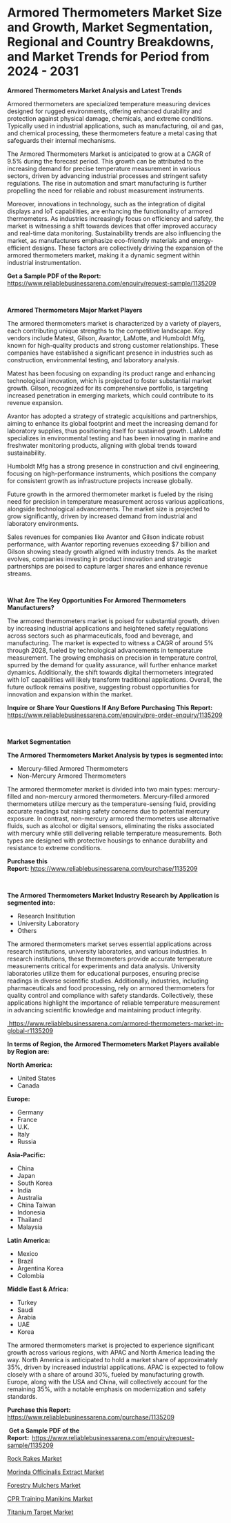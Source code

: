 <p><h1>Armored Thermometers Market Size and Growth, Market Segmentation, Regional and Country Breakdowns, and Market Trends for Period from 2024 -  2031</h1></p><p><strong>Armored Thermometers Market Analysis and Latest Trends</strong></p>
<p><p>Armored thermometers are specialized temperature measuring devices designed for rugged environments, offering enhanced durability and protection against physical damage, chemicals, and extreme conditions. Typically used in industrial applications, such as manufacturing, oil and gas, and chemical processing, these thermometers feature a metal casing that safeguards their internal mechanisms. </p><p>The Armored Thermometers Market is anticipated to grow at a CAGR of 9.5% during the forecast period. This growth can be attributed to the increasing demand for precise temperature measurement in various sectors, driven by advancing industrial processes and stringent safety regulations. The rise in automation and smart manufacturing is further propelling the need for reliable and robust measurement instruments.</p><p>Moreover, innovations in technology, such as the integration of digital displays and IoT capabilities, are enhancing the functionality of armored thermometers. As industries increasingly focus on efficiency and safety, the market is witnessing a shift towards devices that offer improved accuracy and real-time data monitoring. Sustainability trends are also influencing the market, as manufacturers emphasize eco-friendly materials and energy-efficient designs. These factors are collectively driving the expansion of the armored thermometers market, making it a dynamic segment within industrial instrumentation.</p></p>
<p><strong>Get a Sample PDF of the Report:&nbsp;</strong> <a href="https://www.reliablebusinessarena.com/enquiry/request-sample/1135209?utm_campaign=1349&utm_medium=2&utm_source=Github&utm_content=ia&utm_term=09102024&utm_id=armored-thermometers">https://www.reliablebusinessarena.com/enquiry/request-sample/1135209</a></p>
<p>&nbsp;</p>
<p><strong>Armored Thermometers Major Market Players</strong></p>
<p><p>The armored thermometers market is characterized by a variety of players, each contributing unique strengths to the competitive landscape. Key vendors include Matest, Gilson, Avantor, LaMotte, and Humboldt Mfg, known for high-quality products and strong customer relationships. These companies have established a significant presence in industries such as construction, environmental testing, and laboratory analysis.</p><p>Matest has been focusing on expanding its product range and enhancing technological innovation, which is projected to foster substantial market growth. Gilson, recognized for its comprehensive portfolio, is targeting increased penetration in emerging markets, which could contribute to its revenue expansion.</p><p>Avantor has adopted a strategy of strategic acquisitions and partnerships, aiming to enhance its global footprint and meet the increasing demand for laboratory supplies, thus positioning itself for sustained growth. LaMotte specializes in environmental testing and has been innovating in marine and freshwater monitoring products, aligning with global trends toward sustainability.</p><p>Humboldt Mfg has a strong presence in construction and civil engineering, focusing on high-performance instruments, which positions the company for consistent growth as infrastructure projects increase globally.</p><p>Future growth in the armored thermometer market is fueled by the rising need for precision in temperature measurement across various applications, alongside technological advancements. The market size is projected to grow significantly, driven by increased demand from industrial and laboratory environments.</p><p>Sales revenues for companies like Avantor and Gilson indicate robust performance, with Avantor reporting revenues exceeding $7 billion and Gilson showing steady growth aligned with industry trends. As the market evolves, companies investing in product innovation and strategic partnerships are poised to capture larger shares and enhance revenue streams.</p></p>
<p>&nbsp;</p>
<p><strong>What Are The Key Opportunities For Armored Thermometers Manufacturers?</strong></p>
<p><p>The armored thermometers market is poised for substantial growth, driven by increasing industrial applications and heightened safety regulations across sectors such as pharmaceuticals, food and beverage, and manufacturing. The market is expected to witness a CAGR of around 5% through 2028, fueled by technological advancements in temperature measurement. The growing emphasis on precision in temperature control, spurred by the demand for quality assurance, will further enhance market dynamics. Additionally, the shift towards digital thermometers integrated with IoT capabilities will likely transform traditional applications. Overall, the future outlook remains positive, suggesting robust opportunities for innovation and expansion within the market.</p></p>
<p><strong>Inquire or Share Your Questions If Any Before Purchasing This Report:</strong> <a href="https://www.reliablebusinessarena.com/enquiry/pre-order-enquiry/1135209?utm_campaign=1349&utm_medium=2&utm_source=Github&utm_content=ia&utm_term=09102024&utm_id=armored-thermometers">https://www.reliablebusinessarena.com/enquiry/pre-order-enquiry/1135209</a></p>
<p>&nbsp;</p>
<p><strong>Market Segmentation</strong></p>
<p><strong>The Armored Thermometers Market Analysis by types is segmented into:</strong></p>
<p><ul><li>Mercury-filled Armored Thermometers </li><li>Non-Mercury Armored Thermometers</li></ul></p>
<p><p>The armored thermometer market is divided into two main types: mercury-filled and non-mercury armored thermometers. Mercury-filled armored thermometers utilize mercury as the temperature-sensing fluid, providing accurate readings but raising safety concerns due to potential mercury exposure. In contrast, non-mercury armored thermometers use alternative fluids, such as alcohol or digital sensors, eliminating the risks associated with mercury while still delivering reliable temperature measurements. Both types are designed with protective housings to enhance durability and resistance to extreme conditions.</p></p>
<p><strong>Purchase this Report:&nbsp;</strong><a href="https://www.reliablebusinessarena.com/purchase/1135209?utm_campaign=1349&utm_medium=2&utm_source=Github&utm_content=ia&utm_term=09102024&utm_id=armored-thermometers">https://www.reliablebusinessarena.com/purchase/1135209</a></p>
<p>&nbsp;</p>
<p><strong>The Armored Thermometers Market Industry Research by Application is segmented into:</strong></p>
<p><ul><li>Research Insititution</li><li>University Laboratory</li><li>Others</li></ul></p>
<p><p>The armored thermometers market serves essential applications across research institutions, university laboratories, and various industries. In research institutions, these thermometers provide accurate temperature measurements critical for experiments and data analysis. University laboratories utilize them for educational purposes, ensuring precise readings in diverse scientific studies. Additionally, industries, including pharmaceuticals and food processing, rely on armored thermometers for quality control and compliance with safety standards. Collectively, these applications highlight the importance of reliable temperature measurement in advancing scientific knowledge and maintaining product integrity.</p></p>
<p><a href="https://www.reliablebusinessarena.com/armored-thermometers-market-in-global-r1135209?utm_campaign=1349&utm_medium=2&utm_source=Github&utm_content=ia&utm_term=09102024&utm_id=armored-thermometers">&nbsp;https://www.reliablebusinessarena.com/armored-thermometers-market-in-global-r1135209</a></p>
<p><strong>In terms of Region, the Armored Thermometers Market Players available by Region are:</strong></p>
<p>
    <p> <strong> North America: </strong>
        <ul>
            <li>United States</li>
            <li>Canada</li>
        </ul>
        </p> 
    <p> <strong> Europe: </strong>
        <ul>
            <li>Germany</li>
            <li>France</li>
            <li>U.K.</li>
            <li>Italy</li>
            <li>Russia</li>
        </ul>
        </p> 
    <p> <strong> Asia-Pacific: </strong>
        <ul>
            <li>China</li>
            <li>Japan</li>
            <li>South Korea</li>
            <li>India</li>
            <li>Australia</li>
            <li>China Taiwan</li>
            <li>Indonesia</li>
            <li>Thailand</li>
            <li>Malaysia</li>
        </ul>
        </p> 
    <p> <strong> Latin America: </strong>
        <ul>
            <li>Mexico</li>
            <li>Brazil</li>
            <li>Argentina Korea</li>
            <li>Colombia</li>
        </ul>
        </p> 
    <p> <strong> Middle East & Africa: </strong>
        <ul>
            <li>Turkey</li>
            <li>Saudi</li>
            <li>Arabia</li>
            <li>UAE</li>
            <li>Korea</li>
        </ul>
    </p>
    </p>
<p><p>The armored thermometers market is projected to experience significant growth across various regions, with APAC and North America leading the way. North America is anticipated to hold a market share of approximately 35%, driven by increased industrial applications. APAC is expected to follow closely with a share of around 30%, fueled by manufacturing growth. Europe, along with the USA and China, will collectively account for the remaining 35%, with a notable emphasis on modernization and safety standards.</p></p>
<p><strong>Purchase this Report: </strong><a href="https://www.reliablebusinessarena.com/purchase/1135209?utm_campaign=1349&utm_medium=2&utm_source=Github&utm_content=ia&utm_term=09102024&utm_id=armored-thermometers">https://www.reliablebusinessarena.com/purchase/1135209</a></p>
<p>&nbsp;<strong>Get a Sample PDF of the Report:&nbsp;&nbsp;</strong><a href="https://www.reliablebusinessarena.com/enquiry/request-sample/1135209?utm_campaign=1349&utm_medium=2&utm_source=Github&utm_content=ia&utm_term=09102024&utm_id=armored-thermometers">https://www.reliablebusinessarena.com/enquiry/request-sample/1135209</a></p>
<p><strong></strong></p>
<p><p><a href="https://www.linkedin.com/pulse/global-rock-rakes-market-analysis-trends-forecasts-growth-joxmf?utm_campaign=1349&utm_medium=2&utm_source=Github&utm_content=ia&utm_term=09102024&utm_id=armored-thermometers">Rock Rakes Market</a></p><p><a href="https://www.linkedin.com/pulse/morinda-officinalis-extract-market-research-report-exploring-b3znf?utm_campaign=1349&utm_medium=2&utm_source=Github&utm_content=ia&utm_term=09102024&utm_id=armored-thermometers">Morinda Officinalis Extract Market</a></p><p><a href="https://www.linkedin.com/pulse/forestry-mulchers-market-size-growth-trends-statistics-wsmce?utm_campaign=1349&utm_medium=2&utm_source=Github&utm_content=ia&utm_term=09102024&utm_id=armored-thermometers">Forestry Mulchers Market</a></p><p><a href="https://www.linkedin.com/pulse/surfing-cpr-training-manikins-wave-riding-market-currents-f1khf?utm_campaign=1349&utm_medium=2&utm_source=Github&utm_content=ia&utm_term=09102024&utm_id=armored-thermometers">CPR Training Manikins Market</a></p><p><a href="https://www.linkedin.com/pulse/titanium-target-market2024-2031-industry-insights-investment-hvyjf?utm_campaign=1349&utm_medium=2&utm_source=Github&utm_content=ia&utm_term=09102024&utm_id=armored-thermometers">Titanium Target Market</a></p></p>